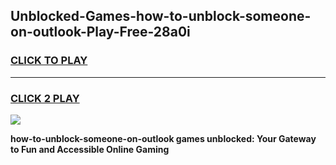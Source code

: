 
## Unblocked-Games-how-to-unblock-someone-on-outlook-Play-Free-28a0i
<h3>
<a href="https://premium76.site?title=how-to-unblock-someone-on-outlook&ref=23A">CLICK TO PLAY</a></h3>
<hr>

<h3>
<a href="https://premium76.site?title=how-to-unblock-someone-on-outlook&ref=23A">CLICK 2 PLAY</a>
  
</h3>

<a href="https://premium76.site?title=how-to-unblock-someone-on-outlook&ref=23A"><img src="https://clearcache.store/games.png"></a>


**how-to-unblock-someone-on-outlook games unblocked: Your Gateway to Fun and Accessible Online Gaming**
